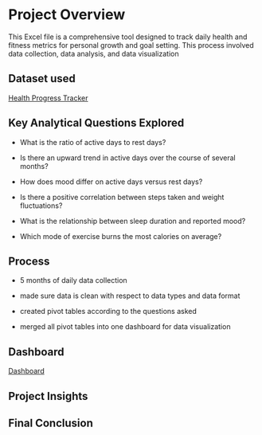 # Project Overview
This Excel file is a comprehensive tool designed to track daily health and fitness metrics for personal growth and goal setting. This process involved data collection, data analysis, and data visualization

## Dataset used
<a href = "https://github.com/Kofi-B-Nimo/HEALTH-excel/blob/main/HEALTH%20TRACKER.xlsx"> Health Progress Tracker</a>


## Key Analytical Questions Explored
- What is the ratio of active days to rest days?
  
- Is there an upward trend in active days over the course of several months?
  
- How does mood differ on active days versus rest days?
  
- Is there a positive correlation between steps taken and weight fluctuations?
  
- What is the relationship between sleep duration and reported mood?
  
- Which mode of exercise burns the most calories on average?

## Process
- 5 months of daily data collection
  
- made sure data is clean with respect to data types and data format
  
- created pivot tables according to the questions asked
  
- merged all pivot tables into one dashboard for data visualization

## Dashboard
<a href = "https://github.com/Kofi-B-Nimo/HEALTH-excel/blob/main/Health%20Tracker%20Dashboard.png"> Dashboard </a>
## Project Insights

## Final Conclusion


